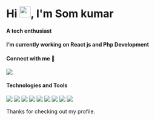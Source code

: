 
<h1 align="left">Hi <img src="https://media.giphy.com/media/hvRJCLFzcasrR4ia7z/giphy.gif" width="29">, I'm Som kumar</h1>
<p align="center">
<h4 align="left">A tech enthusiast</h4>
<h4 align="left">I’m currently working on React js and Php Development</h4>
<h4 align="left">Connect with me 💬</h4>
<a href="https://www.linkedin.com/in/som-kumar-3603b6206/"><img src="https://img.icons8.com/color/28/000000/linkedin.png"></a>

#### Technologies and Tools

<p>
<img src="https://img.shields.io/badge/html5%20-%23E34F26.svg?&style=for-the-badge&logo=html5&logoColor=white"/>
<img src="https://img.shields.io/badge/css3-%23ED8B00.svg?&style=for-the-badge&logo=css3&logoColor=white"/>
<img src="https://img.shields.io/badge/javascript-%23ED8B00.svg?&style=for-the-badge&logo=javascript&logoColor=white"/>
<img src="https://img.shields.io/badge/PHP-%23ED8B00.svg?&style=for-the-badge&logo=php&logoColor=green"/>
<img src="https://img.shields.io/badge/figma%20-%23ED8B00.svg?&style=for-the-badge&logo=figma&logoColor=white"/>
<img src="https://img.shields.io/badge/firebase%20-%23039BE5.svg?&style=for-the-badge&logo=firebase"/>
<img src="https://img.shields.io/badge/git%20-%23FF26BE.svg?&style=for-the-badge&logo=git&logoColor=white"/>
<img src="https://img.shields.io/badge/github%20-%23121011.svg?&style=for-the-badge&logo=github&logoColor=white"/>
<img src="https://img.shields.io/badge/Rest API's-%23ED8B00.svg?&style=for-the-badge&logo=API&logoColor=white"/>


</p>

Thanks for checking out my profile.

<!-- ![visitors](https://visitor-badge.laobi.icu/badge?page_id=RitikaBansal312.RitikaBansal312) -->
<!-- ![Visitor Count](https://profile-counter.glitch.me/RitikaBansal312/count.svg) -->

<!--
**somkumar9568/somkumar9568** is a ✨ _special_ ✨ repository because its `README.md` (this file) appears on your GitHub profile.

Here are some ideas to get you started:

- 🔭 I’m currently working on ...
- 🌱 I’m currently learning ...
- 👯 I’m looking to collaborate on ...
- 🤔 I’m looking for help with ...
- 💬 Ask me about ...
- 📫 How to reach me: ...
- 😄 Pronouns: ...
- ⚡ Fun fact: ...
-->
